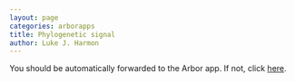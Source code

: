 ```yaml
---
layout: page
categories: arborapps
title: Phylogenetic signal
author: Luke J. Harmon
---
```


<meta http-equiv="refresh" content="0;url=http://arborclassic.arborworkflows.com/phylogenetic-signal/">

You should be automatically forwarded to the Arbor app. If not, click <a href="http://arborclassic.arborworkflows.com/phylogenetic-signal/">here</a>.
